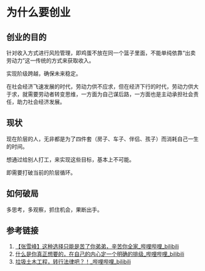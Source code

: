 # 为什么要创业


## 创业的目的

针对收入方式进行风险管理，即鸡蛋不放在同一个篮子里面，不能单纯依靠“出卖劳动力”这一传统的方式来获取收入。

实现阶级跨越，确保未来稳定。

在社会经济飞速发展的时代，劳动力供不应求，但在经济下行的时代，劳动力供大于求，就需要劳动者转变思维，一方面为自己谋后路，一方面也是主动承担社会责任，助力社会经济发展。

## 现状

现在阶层的人，无非都是为了四件套（房子、车子、伴侣、孩子）而消耗自己一生的时间。

想通过给别人打工，来实现这些目标，基本上不可能。

即需要打破当前的阶层循环。

## 如何破局

多思考，多观察，抓住机会，果断出手。

## 参考链接
1. [【张雪峰】这种选择只能是苦了你弟弟，辛苦你全家\_哔哩哔哩\_bilibili](https://www.bilibili.com/video/BV1w2421A7tC/)
2. [什么是你真正想要的，在自己的内心定一个明确的排级\_哔哩哔哩\_bilibili](https://www.bilibili.com/video/BV1SJ4m1J7bh/)
3. [垃圾土木工程，转行法律吧？！\_哔哩哔哩\_bilibili](https://www.bilibili.com/video/BV1At421A75v/)